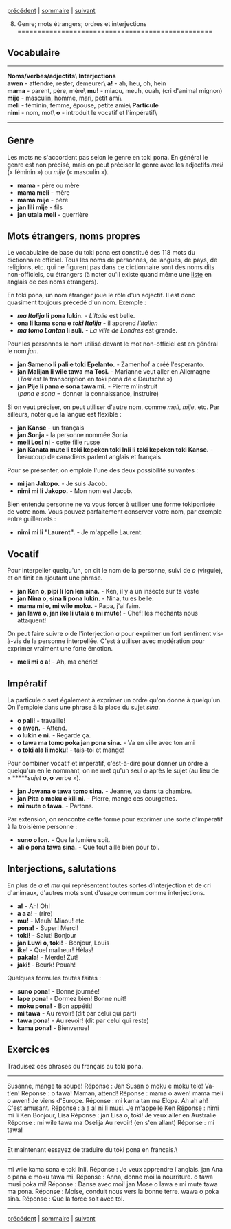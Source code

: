 [précédent](lecon07.html) | [sommaire](lecons.html) |
[suivant](lecon09.html)

8. Genre; mots étrangers; ordres et interjections
=================================================

Vocabulaire
-----------

  -------------------------------------------------- ------------------------------------------------------
  **Noms/verbes/adjectifs**\                         **Interjections**\
   **awen** - attendre, rester, demeurer\             **a!** - ah, heu, oh, hein\
   **mama** - parent, père, mère\                     **mu!** - miaou, meuh, ouah, (cri d'animal mignon)\
   **mije** - masculin, homme, mari, petit ami\       \
   **meli** - féminin, femme, épouse, petite amie\    **Particule**\
   **nimi** - nom, mot\                               **o** - introduit le vocatif et l'impératif\
                                                     
  -------------------------------------------------- ------------------------------------------------------

Genre
-----

Les mots ne s'accordent pas selon le genre en toki pona. En général le
genre est non précisé, mais on peut préciser le genre avec les adjectifs
*meli* (« féminin ») ou *mije* (« masculin »).

-   **mama** - père ou mère
-   **mama meli** - mère
-   **mama mije** - père
-   **jan lili mije** - fils
-   **jan utala meli** - guerrière

Mots étrangers, noms propres
----------------------------

Le vocabulaire de base du toki pona est constitué des 118 mots du
dictionnaire officiel. Tous les noms de personnes, de langues, de pays,
de religions, etc. qui ne figurent pas dans ce dictionnaire sont des
noms dits non-officiels, ou étrangers (à noter qu'il existe quand même
une [liste](http://www.geocities.com/tokipona/learn/foreign.html) en
anglais de ces noms étrangers).

En toki pona, un nom étranger joue le rôle d'un adjectif. Il est donc
quasiment toujours précédé d'un nom. Exemple :

-   ***ma Italija* li pona lukin.** - *L'Italie* est belle.
-   **ona li kama sona e *toki Italija*** - il apprend *l'italien*
-   ***ma tomo Lantan* li suli.** - *La ville de Londres* est grande.

Pour les personnes le nom utilisé devant le mot non-officiel est en
général le nom *jan*.

-   **jan Sameno li pali e toki Epelanto.** - Zamenhof a créé
    l'esperanto.
-   **jan Malijan li wile tawa ma Tosi.** - Marianne veut aller en
    Allemagne\
     (*Tosi* est la transcription en toki pona de « Deutsche »)
-   **jan Pije li pana e sona tawa mi.** - Pierre m'instruit\
     (*pana e sona* = donner la connaissance, instruire)

Si on veut préciser, on peut utiliser d'autre nom, comme *meli*, *mije*,
etc. Par ailleurs, noter que la langue est flexible :

-   **jan Kanse** - un français
-   **jan Sonja** - la personne nommée Sonia
-   **meli Losi ni** - cette fille russe
-   **jan Kanata mute li toki kepeken toki Inli li toki kepeken toki
    Kanse.** - beaucoup de canadiens parlent anglais et français.

Pour se présenter, on emploie l'une des deux possibilité suivantes :

-   **mi jan Jakopo.** - Je suis Jacob.
-   **nimi mi li Jakopo.** - Mon nom est Jacob.

Bien entendu personne ne va vous forcer à utiliser une forme tokiponisée
de votre nom. Vous pouvez parfaitement conserver votre nom, par exemple
entre guillemets :

-   **nimi mi li "Laurent".** - Je m'appelle Laurent.

Vocatif
-------

Pour interpeller quelqu'un, on dit le nom de la personne, suivi de *o*
(virgule), et on finit en ajoutant une phrase.

-   **jan Ken o, pipi li lon len sina.** - Ken, il y a un insecte sur ta
    veste
-   **jan Nina o, sina li pona lukin.** - Nina, tu es belle.
-   **mama mi o, mi wile moku.** - Papa, j'ai faim.
-   **jan lawa o, jan ike li utala e mi mute!** - Chef! les méchants
    nous attaquent!

On peut faire suivre *o* de l'interjection *a* pour exprimer un fort
sentiment vis-à-vis de la personne interpellée. C'est à utiliser avec
modération pour exprimer vraiment une forte émotion.

-   **meli mi o a!** - Ah, ma chérie!

Impératif
---------

La particule *o* sert également à exprimer un ordre qu'on donne à
quelqu'un. On l'emploie dans une phrase à la place du sujet *sina*.

-   **o pali!** - travaille!
-   **o awen.** - Attend.
-   **o lukin e ni.** - Regarde ça.
-   **o tawa ma tomo poka jan pona sina.** - Va en ville avec ton ami
-   **o toki ala li moku!** - tais-toi et mange!

Pour combiner vocatif et impératif, c'est-à-dire pour donner un ordre à
quelqu'un en le nommant, on ne met qu'un seul *o* après le sujet (au
lieu de « **\****sujet* **o, o** verbe »).

-   **jan Jowana o tawa tomo sina.** - Jeanne, va dans ta chambre.
-   **jan Pita o moku e kili ni.** - Pierre, mange ces courgettes.
-   **mi mute o tawa.** - Partons.

Par extension, on rencontre cette forme pour exprimer une sorte
d'impératif à la troisième personne :

-   **suno o lon.** - Que la lumière soit.
-   **ali o pona tawa sina.** - Que tout aille bien pour toi.

Interjections, salutations
--------------------------

En plus de *a* et *mu* qui représentent toutes sortes d'interjection et
de cri d'animaux, d'autres mots sont d'usage commun comme interjections.

-   **a!** - Ah! Oh!
-   **a a a!** - (rire)
-   **mu!** - Meuh! Miaou! etc.
-   **pona!** - Super! Merci!
-   **toki!** - Salut! Bonjour
-   **jan Luwi o, toki!** - Bonjour, Louis
-   **ike!** - Quel malheur! Hélas!
-   **pakala!** - Merde! Zut!
-   **jaki!** - Beurk! Pouah!

Quelques formules toutes faites :

-   **suno pona!** - Bonne journée!
-   **lape pona!** - Dormez bien! Bonne nuit!
-   **moku pona!** - Bon appétit!
-   **mi tawa** - Au revoir! (dit par celui qui part)
-   **tawa pona!** - Au revoir! (dit par celui qui reste)
-   **kama pona!** - Bienvenue!

Exercices
---------

Traduisez ces phrases du français au toki pona.

  ----------------------------- ------------------------------------------
  Susanne, mange ta soupe!      Réponse : Jan Susan o moku e moku telo!
  Va-t'en!                      Réponse : o tawa!
  Maman, attend!                Réponse : mama o awen! mama meli o awen!
  Je viens d'Europe.            Réponse : mi kama tan ma Elopa.
  Ah ah ah! C'est amusant.      Réponse : a a a! ni li musi.
  Je m'appelle Ken              Réponse : nimi mi li Ken
  Bonjour, Lisa                 Réponse : jan Lisa o, toki!
  Je veux aller en Australie    Réponse : mi wile tawa ma Oselija
  Au revoir! (en s'en allant)   Réponse : mi tawa!
  ----------------------------- ------------------------------------------

Et maintenant essayez de traduire du toki pona en français.\

  ----------------------------------------- ----------------------------------------------------
  mi wile kama sona e toki Inli.            Réponse : Je veux apprendre l'anglais.
  jan Ana o pana e moku tawa mi.            Réponse : Anna, donne moi la nourriture.
  o tawa musi poka mi!                      Réponse : Danse avec moi!
  jan Mose o lawa e mi mute tawa ma pona.   Réponse : Moïse, conduit nous vers la bonne terre.
  wawa o poka sina.                         Réponse : Que la force soit avec toi.
  ----------------------------------------- ----------------------------------------------------

[précédent](lecon07.html) | [sommaire](lecons.html) |
[suivant](lecon09.html)
